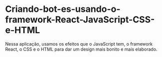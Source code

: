 # Criando-bot-es-usando-o-framework-React-JavaScript-CSS-e-HTML
Nessa aplicação, usamos os efeitos que o JavaScript tem, o framework React, o CSS e o HTML para dar um design mais bonito e mais elaborado.
